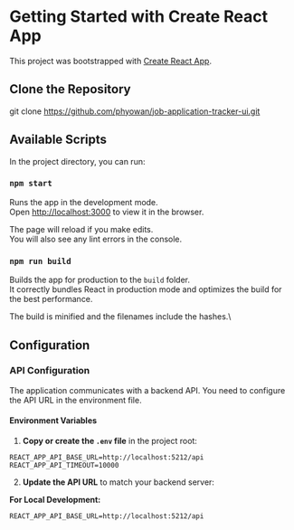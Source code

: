 
# Getting Started with Create React App

This project was bootstrapped with [Create React App](https://github.com/facebook/create-react-app).

## Clone the Repository

git clone https://github.com/phyowan/job-application-tracker-ui.git


## Available Scripts

In the project directory, you can run:

### `npm start`

Runs the app in the development mode.\
Open [http://localhost:3000](http://localhost:3000) to view it in the browser.

The page will reload if you make edits.\
You will also see any lint errors in the console.

### `npm run build`

Builds the app for production to the `build` folder.\
It correctly bundles React in production mode and optimizes the build for the best performance.

The build is minified and the filenames include the hashes.\


## Configuration

### API Configuration

The application communicates with a backend API. You need to configure the API URL in the environment file.

#### Environment Variables

1. **Copy or create the `.env` file** in the project root:
```
REACT_APP_API_BASE_URL=http://localhost:5212/api
REACT_APP_API_TIMEOUT=10000
```

2. **Update the API URL** to match your backend server:

**For Local Development:**
```
REACT_APP_API_BASE_URL=http://localhost:5212/api




